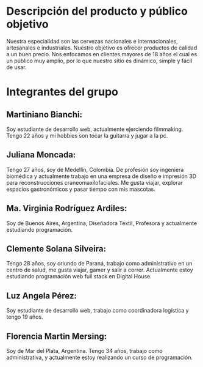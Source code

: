 # Descripción del producto y público objetivo

Nuestra especialidad son las cervezas nacionales e internacionales, artesanales e industriales. Nuestro objetivo es ofrecer productos de calidad a un buen precio. Nos enfocamos en clientes mayores de 18 años el cual es un público muy amplio, por lo que nuestro sitio es dinámico, simple y fácil de usar.

# Integrantes del grupo

## Martiniano Bianchi:
Soy estudiante de desarrollo web, actualmente ejerciendo filmmaking. Tengo 22 años y mi hobbies son tocar la guitarra y jugar a la pc.

## Juliana Moncada:
Tengo 27 años, soy de Medellín, Colombia. De profesión soy ingeniera biomédica y actualmente trabajo en una empresa de diseño e impresión 3D para reconstrucciones craneomaxilofaciales. Me gusta viajar, explorar espacios gastronómicos y pasar tiempo con mis mascotas.

## Ma. Virginia Rodríguez Ardiles:
Soy de Buenos Aires, Argentina, Diseñadora Textil, Profesora y actualmente estudiando programación.

## Clemente Solana Silveira: 
Tengo 28 años, soy oriundo de Paraná, trabajo como administrativo en un centro de salud, me gusta viajar, gamer y salir a correr. Actualmente estoy estudiando programación web full stack en Digital House.

## Luz Angela Pérez:
Soy estudiante de desarrollo web, trabajo como coordinadora logística y tengo 19 años.

## Florencia Martin Mersing:
Soy de Mar del Plata, Argentina. Tengo 34 años, trabajo como administrativa, y actualmente estoy realizando un curso de programación.
